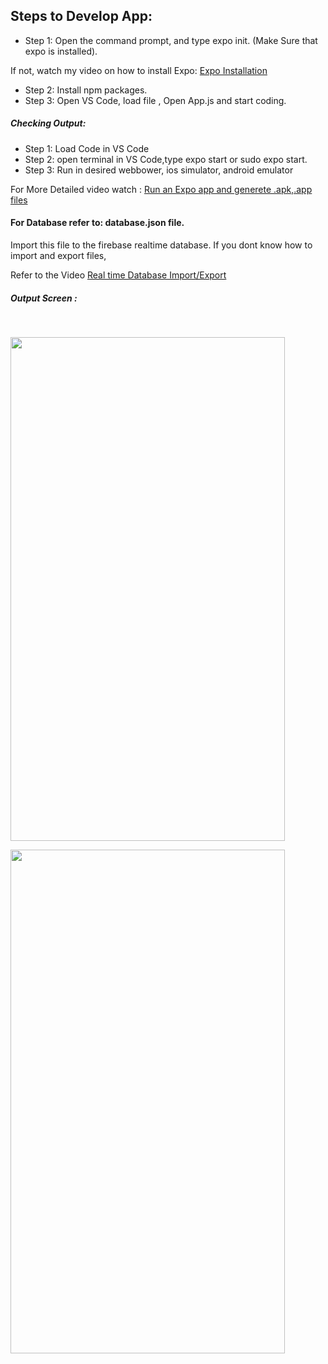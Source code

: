 ## Steps to Develop App:

- Step 1: Open the command prompt, and type expo init. (Make Sure that expo is installed).

If not, watch my video on how to install Expo: 
<a href ="https://www.youtube.com/watch?v=dvuZn6gX_Q4&ab_channel=DroidpediaAcademy">Expo Installation</a>

- Step 2: Install npm packages.
- Step 3: Open VS Code, load file , Open App.js and start coding.

##### Checking Output:
- Step 1: Load Code in VS Code
- Step 2: open terminal in VS Code,type expo start or sudo expo start.
- Step 3: Run in desired webbower, ios simulator, android emulator

For More Detailed video watch :
<a href ="https://www.youtube.com/watch?v=llveG3Qp0no&ab_channel=DroidpediaAcademy">Run an Expo app and generete .apk,.app files </a>

#### For Database refer to: database.json file.
Import this file to the firebase realtime database.
If you dont know how to import and export files, 

Refer to the Video <a href ="https://www.youtube.com/watch?v=YL9j4-kjPoA"> Real time Database Import/Export</a>

##### Output Screen :
<br/>

<img src ="https://user-images.githubusercontent.com/59869563/103477953-8a6c3c80-4de9-11eb-9f72-b3905db0ac3b.png" 
width="439px" height="806px">

<img src ="https://user-images.githubusercontent.com/59869563/103477957-90fab400-4de9-11eb-8b81-715cbaecf165.png" 
width="439px" height="806px">

